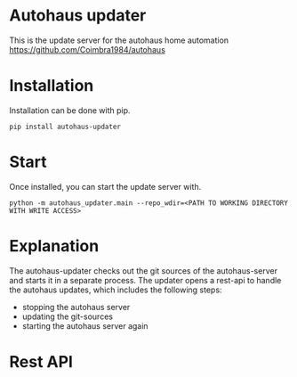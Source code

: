 # Autohaus updater

This is the update server for the autohaus home automation https://github.com/Coimbra1984/autohaus

# Installation

Installation can be done with pip.
```
pip install autohaus-updater
```

# Start

Once installed, you can start the update server with.
```
python -m autohaus_updater.main --repo_wdir=<PATH TO WORKING DIRECTORY WITH WRITE ACCESS>
```

# Explanation

The autohaus-updater checks out the git sources of the autohaus-server and starts it in a separate process.
The updater opens a rest-api to handle the autohaus updates, which includes the following steps:

- stopping the autohaus server
- updating the git-sources 
- starting the autohaus server again

# Rest API

By default the autohaus-updater listens to an unencrypted rest-api at 127.0.0.1 (localhost) and port 5000.

**You should use it behind a reverse proxy to secure the connection.**

# Command line arguments

The update server is configurable through comamnd line arguments. Run 
```
python3 -m autohaus_updater.main --help
```
to get a list and help of all command line arguments.

# Systemd service

A systemd service file could look like this

```
[Unit]
Description=Autohaus update server
After=multi-user.target

[Service]
Type=notify 
Restart=always
User=pi
ExecStart=/usr/bin/python3 -m autohaus_updater.main --repo_wdir=/home/pi/autohaus --pythonExecutable=/usr/bin/python3 --gitUrl=https://github.com/Coimbra1984/autohaus.git

[Install]
WantedBy=multi-user.target
```

Copy this file to `/etc/systemd/system/autohaus-updater.service`

Update systemd
```
sudo systemctl daemon-reload
```
Enable the service
```
sudo systemctl enable autohaus-updater.service
```
Start the service
```
sudo systemctl start autohaus-updater.service
```

# Nginx reverse proxy

A nginx reverse proxy to force https usage for the domain autohaus.mydomain.com could look like the following. It implements basic authentication with auth_basic.
Note that it also redirects any `/autohaus` calls to port 5001 which is the actual autohaus-server started by the autohaus-updater.

This means that any calls to 

- https://autohaus.mydomain.com/autohaus/ ... are redirected to 127.0.0.1:5001
- https://autohaus.mydomain.com/autohaus-update/ ... are redirected to 127.0.0.1:5000

**WARNING: use at your own risc, no guarantee!**

```
server {
  listen 80;
  listen [::]:80;
  server_name autohaus.mydomain.com;

  return 301 https://$host$request_uri;

  location ^~ /.well-known/acme-challenge/ {
    proxy_pass http://localhost:60000;
  }
}

server {
  listen 443 ssl;
  server_name autohaus.mydomain.com;

  location /autohaus-update {
      proxy_buffering                         off;
      proxy_set_header Host                   $http_host;
      proxy_set_header X-Real-IP              $remote_addr;
      proxy_set_header X-Forwarded-For        $proxy_add_x_forwarded_for;
      proxy_set_header X-Forwarded-Proto      $scheme;
      proxy_pass         "http://127.0.0.1:5000";
      auth_basic           "autohaus-update server administrator's area";
      auth_basic_user_file /etc/nginx/.htpasswd;
  }
  
  location /autohaus {
      proxy_buffering                         off;
      proxy_set_header Host                   $http_host;
      proxy_set_header X-Real-IP              $remote_addr;
      proxy_set_header X-Forwarded-For        $proxy_add_x_forwarded_for;
      proxy_set_header X-Forwarded-Proto      $scheme;
      proxy_pass         "http://127.0.0.1:5001";
      auth_basic           "autohaus server administrator's area";
      auth_basic_user_file /etc/nginx/.htpasswd;
  }

  ssl_certificate /etc/letsencrypt/live/autohaus.mydomain.com/fullchain.pem;
  ssl_certificate_key /etc/letsencrypt/live/autohaus.mydomain.com/privkey.pem;

  ssl_protocols TLSv1.2 TLSv1.3;
  ssl_prefer_server_ciphers on;
  ssl_ciphers 'kEECDH+ECDSA+AES128 kEECDH+ECDSA+AES256 kEECDH+AES128 kEECDH+AES256 kEDH+AES128 kEDH+AES256 DES-CBC3-SHA +SHA !aNULL !eNULL !LOW !kECDH !DSS !MD5 !RC4 !EXP !PSK !SRP !CAMELLIA !SEED';

  add_header Strict-Transport-Security "max-age=31536000; includeSubDomains; preload" always;
  add_header 'Access-Control-Allow-Origin' "$http_origin" always;
  add_header 'Access-Control-Allow-Credentials' 'true' always;
  add_header 'Access-Control-Allow-Methods' 'GET, POST, PUT, DELETE, OPTIONS' always;
  add_header 'Access-Control-Allow-Headers' 'Accept,Authorization,Cache-Control,Content-Type,DNT,If-Modified-Since,Keep-Alive,Origin,User-Agent,X-Requested-With' always;

  access_log /var/log/nginx/packages-error.log;
  error_log /var/log/nginx/packages-error.log;

  root /var/www/html;
}

```
